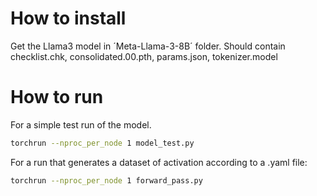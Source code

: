# How to install

Get the Llama3 model in ´Meta-Llama-3-8B´ folder. Should contain checklist.chk, consolidated.00.pth, params.json, tokenizer.model


# How to run

For a simple test run of the model.


```bash
torchrun --nproc_per_node 1 model_test.py
```

For a run that generates a dataset of activation according to a .yaml file:

```bash
torchrun --nproc_per_node 1 forward_pass.py
```